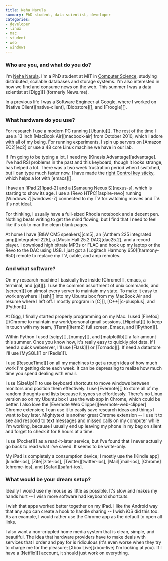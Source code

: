 ```yaml
---
title: Neha Narula
summary: PhD student, data scientist, developer
categories:
- developer
- linux
- mac
- student
- web
- windows
---
```


### Who are you, and what do you do?

I'm [Neha Narula](http://pdos.csail.mit.edu/~neha/ "Neha's website."). I'm a PhD student at MIT in [Computer Science](http://www.csail.mit.edu/ "MIT's Computer Science department website."), studying distributed, scalable databases and storage systems. I'm also interested in how we find and consume news on the web. This summer I was a data scientist at [Digg][] (formerly News.me).

In a previous life I was a Software Engineer at Google, where I worked on [Native Client][native-client], [Blobstore][], and [Froogle][].

### What hardware do you use?

For research I use a modern PC running [Ubuntu][]. The rest of the time I use a 13 inch [MacBook Air][macbook-air] from October 2010, which I adore with all of my being. For running experiments, I spin up servers on [Amazon EC2][ec2] or use a 48 core Linux machine we have in our lab.

If I'm going to be typing a lot, I need my [Kinesis Advantage][advantage]. I've had RSI problems in the past and this keyboard, though it looks strange, has helped a lot. There was a two week frustration period when I switched, but I can type much faster now. I have made the [right Control key sticky](http://alumni.media.mit.edu/~nelson/misc/kinesis-quickref.html "A reference for useful Kinesis keyboard combinations."), which helps a lot with [emacs][].

I have an [iPad 2][ipad-2] and a [Samsung Nexus S][nexus-s], which is starting to show its age. I use a [Revo HTPC][aspire-revo] running [Windows 7][windows-7] connected to my TV for watching movies and TV. It's not ideal.

For thinking, I usually have a full-sized Rhodia notebook and a decent pen. Nothing beats writing to get the mind flowing, but I find that I need to feel like it's ok to mar the clean blank pages.

At home I have [B&W CM5 speakers][cm5], an [Anthem 225 integrated amp][integrated-225], a [Music Hall 25.2 DAC][dac25.2], and a record player. I download high bitrate MP3s or FLAC and hook up my laptop or the Revo to the DAC using USB. I just got a [Logitech Harmony 650][harmony-650] remote to replace my TV, cable, and amp remotes.

### And what software?

On my research machine I basically live inside [Chrome][], emacs, a terminal, and [git][]. I use the common assortment of unix commands, and [screen][] on almost every server to maintain my state. To make it easy to work anywhere I [ssh][] into my Ubuntu box from my MacBook Air and resume where I left off. I mostly program in [C][], [C++][c-plusplus], and [Python][].

At Digg, I finally started properly programming on my Mac. I used [Firefox][]/Chrome to maintain my work/personal gmail sessions, [Hipchat][] to keep in touch with my team, [iTerm][iterm2] full screen, Emacs, and [iPython][].

Within Python I used [scipy][], [numpy][], and [matplotlib][] a fair amount this summer. Once you know how, it's really easy to quickly plot data. If I need a quick webserver, I'll use [Flask][] or [Tornado][]. If need a datastore I'll use [MySQL][] or [Redis][].

I use [RescueTime][] on all my machines to get a rough idea of how much work I'm getting done each week. It can be depressing to realize how much time you spend dealing with email.

I use [SizeUp][] to use keyboard shortcuts to move windows between monitors and position them effectively. I use [Evernote][] to store all of my random thoughts and lists because it syncs so effortlessly. There's no Linux version so on my Ubuntu box I use the web app in Chrome, which could be better. I also love the [Evernote Web Clipper][evernote-web-clipper] Chrome extension; I can use it to easily save research ideas and things I want to buy later. Mightytext is another great Chrome extension -- I use it to see and respond to text messages and missed calls on my computer while I'm working, because I usually end up leaving my phone in my bag on silent and forget to check it for 8 hours at a time.

I use [Pocket][] as a read-it-later service, but I've found that I never actually go back to read what I've saved. It seems to be write-only.

My iPad is completely a consumption device; I mostly use the [Kindle app][kindle-ios], [Zite][zite-ios], [Twitter][twitter-ios], [Mail][mail-ios], [Chrome][chrome-ios], and [Safari][safari-ios].

### What would be your dream setup?

Ideally I would use my mouse as little as possible. It's slow and makes my hands hurt -- I wish more software had keyboard shortcuts.

I wish that apps worked better together on my iPad. I like the Android way that any app can create a hook to handle sharing -- I wish iOS did this too. As an example, I would rather use the Chrome app as the default to open all links.

I also want a non-crippled home media system that is clean, simple, and beautiful. The idea that hardware providers have to make deals with services that I order and pay for is ridiculous (it's even worse when they try to charge me for the pleasure; [Xbox Live][xbox-live] I'm looking at you). If I have a [Netflix][] account, it should just work on everything.